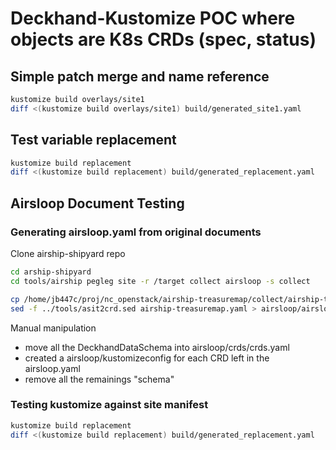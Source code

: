 # Deckhand-Kustomize POC where objects are K8s CRDs (spec, status)

## Simple patch merge and name reference 

```bash
kustomize build overlays/site1
diff <(kustomize build overlays/site1) build/generated_site1.yaml
```

## Test variable replacement

```bash
kustomize build replacement
diff <(kustomize build replacement) build/generated_replacement.yaml
```

## Airsloop Document Testing

### Generating airsloop.yaml from original documents

Clone airship-shipyard repo

```bash
cd arship-shipyard
cd tools/airship pegleg site -r /target collect airsloop -s collect
```

```bash
cp /home/jb447c/proj/nc_openstack/airship-treasuremap/collect/airship-treasuremap.yaml .
sed -f ../tools/asit2crd.sed airship-treasuremap.yaml > airsloop/airsloop.yaml
```

Manual manipulation
- move all the DeckhandDataSchema into airsloop/crds/crds.yaml
- created a airsloop/kustomizeconfig for each CRD left in the airsloop.yaml
- remove all the remainings "schema"

### Testing kustomize against site manifest

```bash
kustomize build replacement
diff <(kustomize build replacement) build/generated_replacement.yaml
```

